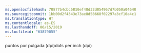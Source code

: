 ```yaml
---
ms.openlocfilehash: 70877b4cbc5810ef48d32d054967d7b050a04640
ms.sourcegitcommit: 1bb00d2f4343e73ae8d58668f02297a3cf10a4c1
ms.translationtype: HT
ms.contentlocale: es-ES
ms.lasthandoff: 06/15/2019
ms.locfileid: "63879055"
---
```

<span data-ttu-id="fc3d2-101">puntos por pulgada (dpi)</span><span class="sxs-lookup"><span data-stu-id="fc3d2-101">dots per inch (dpi)</span></span>